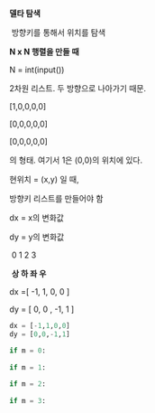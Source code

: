 **델타 탐색**

​	방향키를 통해서 위치를 탐색



**N x N 행렬을 만들 때**

N = int(input())

2차원 리스트. 두 방향으로 나아가기 때문.

[1,0,0,0,0]

[0,0,0,0,0]

[0,0,0,0,0]

의 형태. 여기서 1은 (0,0)의 위치에 있다. 

현위치 = (x,y) 일 때,

방향키 리스트를 만들어야 함

dx = x의 변화값

dy = y의 변화값

​                      0    1     2    3

​                      **상  하    좌   우**

dx =[              -1,   1,     0,    0        ]

dy = [             0,    0 ,   -1,    1         ]



```py
dx = [-1,1,0,0]
dy = [0,0,-1,1]

if m = 0:
    
if m = 1:
    
if m = 2:
    
if m = 3:
    

```









